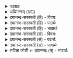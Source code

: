 <details><summary>पदपाठः</summary>

इन्द्र॑। आ। इ॒हि॒। म॑त्सि। अन्ध॑सः। विश्वे॑भिः। सो॒म॒पर्व॑भि॒रिति॑ सोम॒पर्व॑ऽभिः। म॒हान्। अ॒भि॒ष्टिः। ओज॑सा। २५।
</details>

<details><summary>अधिमन्त्रम् (VC)</summary>

- इन्द्रो देवता
- मधुच्छन्दा ऋषिः
- निचृद्गायत्री
- षड्जः
</details>

<details><summary>दयानन्द-सरस्वती (हि) - विषयः</summary>

फिर मनुष्य क्या करें, इस विषय को अगले मन्त्र में कहा है ॥
</details>

<details><summary>दयानन्द-सरस्वती (हि) - पदार्थः</summary>

पदार्थान्वयभाषाः -  हे (इन्द्र) ऐश्वर्य देनेवाले विद्वन् ! जिस कारण आप (ओजसा) पराक्रम के साथ (महान्) बड़े (अभिष्टिः) सब ओर से सत्कार के योग्य (विश्वेभिः) सब (सोमपर्वभिः) सोमादि ओषधियों के अवयवों और (अन्धसः) अन्न से (मत्सि) तृप्त होते हो, इससे हमको (आ, इहि) प्राप्त हूजिये ॥२५ ॥
</details>

<details><summary>दयानन्द-सरस्वती (हि) - भावार्थः</summary>

भावार्थभाषाः -  हे मनुष्यो ! जिस कारण अन्न आदि से मनुष्यादि प्राणियों के शरीरादि का निर्वाह होता है, इससे इनके वृद्धि, सेवन, आहार और विहार यथावत् जानो ॥२५ ॥
</details>

<details><summary>दयानन्द-सरस्वती (सं) - विषयः</summary>

पुनर्मनुष्याः किं कुर्य्युरित्याह ॥
</details>

<details><summary>दयानन्द-सरस्वती (सं) - पदार्थः</summary>

पदार्थान्वयभाषाः -  हे इन्द्र ! यतस्त्वमोजसा सह महानभिष्टिर्विश्वेभिः सोमपर्वभिरन्धसो मत्सि तस्मादस्मानेहि ॥२५ ॥
</details>

<details><summary>दयानन्द-सरस्वती (सं) - भावार्थः</summary>

भावार्थभाषाः -  हे मनुष्याः ! यस्मादन्नादेर्मनुष्यादीनां शरीरादेर्निर्वाहो भवति, तस्मादेषां वृद्धिसेवनाहारविहारा यथावद्विजानीयुः ॥२५ ॥
</details>

<details><summary>सविता जोशी ← दयानन्दः (म) - भावार्थः</summary>

भावार्थभाषाः -  हे माणसांनो ! ज्या अन्नामुळे मनुष्य प्राण्याच्या शरीराचा निर्वाह होतो त्या अन्नाची वृद्धी, सेवन आणि आहारविहाराबाबत ज्ञान प्राप्त करावे.
</details>